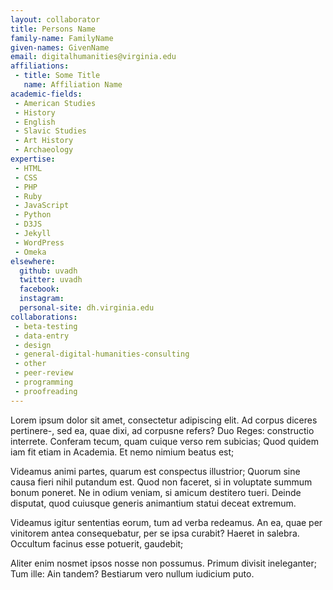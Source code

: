```yaml
---
layout: collaborator
title: Persons Name
family-name: FamilyName
given-names: GivenName
email: digitalhumanities@virginia.edu
affiliations:
 - title: Some Title
   name: Affiliation Name
academic-fields:
 - American Studies
 - History
 - English
 - Slavic Studies
 - Art History
 - Archaeology
expertise:
 - HTML
 - CSS
 - PHP
 - Ruby
 - JavaScript
 - Python
 - D3JS
 - Jekyll
 - WordPress
 - Omeka
elsewhere:
  github: uvadh
  twitter: uvadh
  facebook:
  instagram:
  personal-site: dh.virginia.edu
collaborations:
 - beta-testing
 - data-entry
 - design
 - general-digital-humanities-consulting
 - other
 - peer-review
 - programming
 - proofreading
---
```


Lorem ipsum dolor sit amet, consectetur adipiscing elit. Ad corpus diceres pertinere-, sed ea, quae dixi, ad corpusne refers? Duo Reges: constructio interrete. Conferam tecum, quam cuique verso rem subicias; Quod quidem iam fit etiam in Academia. Et nemo nimium beatus est;

Videamus animi partes, quarum est conspectus illustrior; Quorum sine causa fieri nihil putandum est. Quod non faceret, si in voluptate summum bonum poneret. Ne in odium veniam, si amicum destitero tueri. Deinde disputat, quod cuiusque generis animantium statui deceat extremum.

Videamus igitur sententias eorum, tum ad verba redeamus. An ea, quae per vinitorem antea consequebatur, per se ipsa curabit? Haeret in salebra. Occultum facinus esse potuerit, gaudebit;

Aliter enim nosmet ipsos nosse non possumus. Primum divisit ineleganter; Tum ille: Ain tandem? Bestiarum vero nullum iudicium puto.


